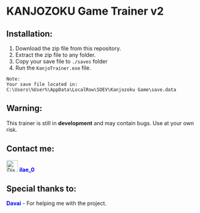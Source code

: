 # KANJOZOKU Game Trainer v2

## Installation:
1. Download the zip file from this repository.
2. Extract the zip file to any folder.
3. Copy your save file to `./saves` folder
4. Run the `KanjoTrainer.exe` file.

~~~
Note: 
Your save file located in: 
C:\Users\%User%\AppData\LocalRow\SDEV\Kanjozoku Game\save.data
~~~

## Warning:
This trainer is still in **development** and may contain bugs. Use at your own risk.

## Contact me:
[<img src="https://i.redd.it/o3wqv82oqup91.png" alt="Discord" width="30"/>](https://discord.com) <span style="color:Blue">**ilae_0**</span> 


## Special thanks to:
<span style="color:Blue">**Davai**</span> - For helping me with the project.